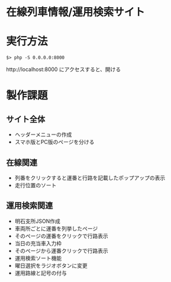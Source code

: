 # 在線列車情報/運用検索サイト

# 実行方法

```
$> php -S 0.0.0.0:8000
```

http://localhost:8000 にアクセスすると、開ける


# 製作課題
## サイト全体
- ヘッダーメニューの作成
- スマホ版とPC版のページを分ける

## 在線関連
- 列番をクリックすると運番と行路を記載したポップアップの表示
- 走行位置のソート

## 運用検索関連
- 明石支所JSON作成
- 車両所ごとに運番を列挙したページ
- そのページの運番をクリックで行路表示
- 当日の充当車入力枠
- そのページから運番クリックで行路表示
- 運用検索ソート機能
- 曜日選択をラジオボタンに変更
- 運用路線と記号の付与
